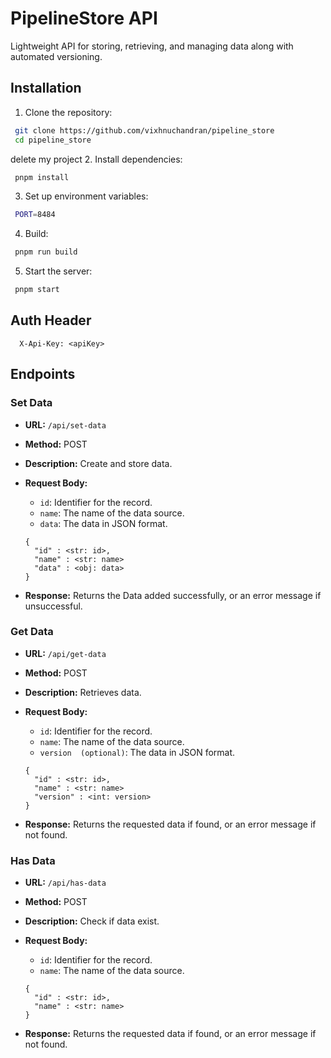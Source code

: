 # PipelineStore API

Lightweight API for storing, retrieving, and managing data along with automated versioning.

## Installation

1. Clone the repository:

```bash
 git clone https://github.com/vixhnuchandran/pipeline_store
 cd pipeline_store
```

delete my project 2. Install dependencies:

```bash
 pnpm install
```

3. Set up environment variables:

```bash
 PORT=8484
```

4. Build:

```bash
 pnpm run build
```

5. Start the server:

```bash
 pnpm start
```

## Auth Header

```
  X-Api-Key: <apiKey>
```

## Endpoints

### Set Data

- **URL:** `/api/set-data`
- **Method:** POST
- **Description:** Create and store data.
- **Request Body:**

  - `id`: Identifier for the record.
  - `name`: The name of the data source.
  - `data`: The data in JSON format.

  ```
  {
    "id" : <str: id>,
    "name" : <str: name>
    "data" : <obj: data>
  }
  ```

- **Response:** Returns the Data added successfully, or an error message if unsuccessful.

### Get Data

- **URL:** `/api/get-data`
- **Method:** POST
- **Description:** Retrieves data.
- **Request Body:**

  - `id`: Identifier for the record.
  - `name`: The name of the data source.
  - `version  (optional)`: The data in JSON format.

  ```
  {
    "id" : <str: id>,
    "name" : <str: name>
    "version" : <int: version>
  }
  ```

- **Response:** Returns the requested data if found, or an error message if not found.

### Has Data

- **URL:** `/api/has-data`
- **Method:** POST
- **Description:** Check if data exist.
- **Request Body:**

  - `id`: Identifier for the record.
  - `name`: The name of the data source.

  ```
  {
    "id" : <str: id>,
    "name" : <str: name>
  }
  ```

- **Response:** Returns the requested data if found, or an error message if not found.

